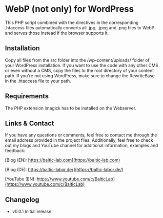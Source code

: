 WebP (not only) for WordPress
==========================
This PHP script combined with the directives in the corresponding .htaccess files automatically converts all .jpg, .jpeg and .png files to WebP and serves those instead if the browser supports it. 

Installation
---------------------
Copy all files from the src folder into the /wp-content/uploads/ folder of your WordPress installation. If you want to use the code with any other CMS or even without a CMS, copy the files to the root directory of your content path. If you're not using WordPress, make sure to change the RewriteBase in the .htaccess file to your path.

Requirements
-------------------------------
The PHP extension Imagick has to be installed on the Webserver.
    
Links & Contact
---------------------
If you have any questions or comments, feel free to contact me through the email address provided in the project files. Additionally, feel free to check out my blogs and YouTube channel for additional information, examples and feedback:

[Blog (EN): https://baltic-lab.com](https://baltic-lab.com)

[Blog (DE): https://baltic-labor.de/](https://baltic-labor.de/)

[YouTube (EN): https://www.youtube.com/c/BalticLab](https://www.youtube.com/c/BalticLab)

Changelog
---------
* v0.0.1 Initial release
